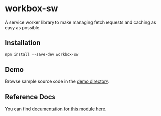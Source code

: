 <!-- DO NOT EDIT. This page is autogenerated. -->
<!-- To make changes, edit templates/Project-README.hbs, not this file. -->

# workbox-sw

A service worker library to make managing fetch requests and caching as easy as possible.

## Installation

`npm install --save-dev workbox-sw`

## Demo

Browse sample source code in the [demo directory](https://github.com/GoogleChrome/sw-helpers/tree/master/packages/workbox-sw/demo).

## Reference Docs

You can find [documentation for this module here](https://googlechrome.github.io/sw-helpers/reference-docs/stable/latest/module-workbox-sw.html#main).
